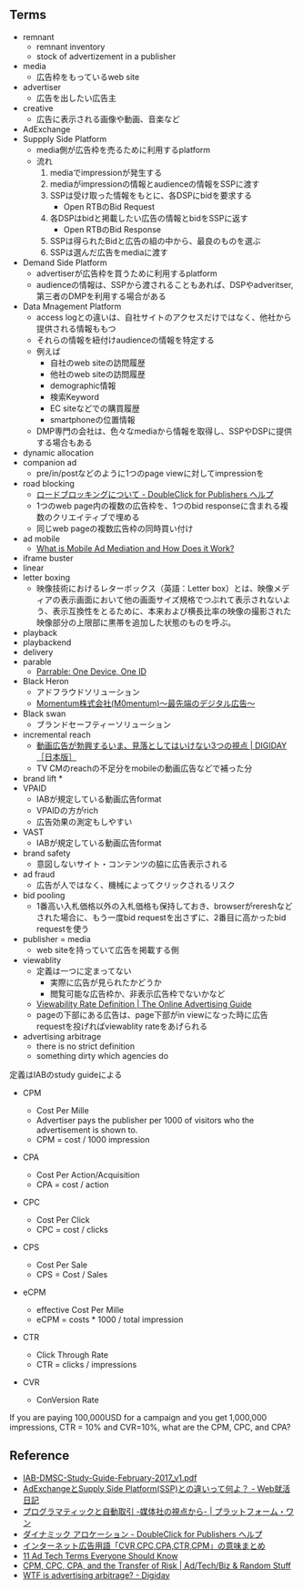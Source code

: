 ## Terms

* remnant
    * remnant inventory
    * stock of advertizement in a publisher
* media
    * 広告枠をもっているweb site
* advertiser
    * 広告を出したい広告主
* creative
    * 広告に表示される画像や動画、音楽など
* AdExchange
* Suppply Side Platform
    * media側が広告枠を売るために利用するplatform
    * 流れ
        1. mediaでimpressionが発生する
        2. mediaがimpressionの情報とaudienceの情報をSSPに渡す
        3. SSPは受け取った情報をもとに、各DSPにbidを要求する
            * Open RTBのBid Request
        4. 各DSPはbidと掲載したい広告の情報とbidをSSPに返す
            * Open RTBのBid Response
        5. SSPは得られたBidと広告の組の中から、最良のものを選ぶ
        6. SSPは選んだ広告をmediaに渡す
* Demand Side Platform
    * advertiserが広告枠を買うために利用するplatform
    * audienceの情報は、SSPから渡されることもあれば、DSPやadveritser, 第三者のDMPを利用する場合がある
* Data Mnagement Platform
    * access logとの違いは、自社サイトのアクセスだけではなく、他社から提供される情報ももつ
    * それらの情報を紐付けaudienceの情報を特定する
    * 例えば
        * 自社のweb siteの訪問履歴
        * 他社のweb siteの訪問履歴
        * demographic情報
        * 検索Keyword
        * EC siteなどでの購買履歴
        * smartphoneの位置情報
    * DMP専門の会社は、色々なmediaから情報を取得し、SSPやDSPに提供する場合もある
* dynamic allocation
* companion ad
    * pre/in/postなどのように1つのpage viewに対してimpressionを
* road blocking
    * [ロードブロッキングについて - DoubleClick for Publishers ヘルプ](https://support.google.com/dfp_premium/answer/177277?hl=ja)
    * 1つのweb page内の複数の広告枠を、1つのbid responseに含まれる複数のクリエイティブで埋める
    * 同じweb pageの複数広告枠の同時買い付け
* ad mobile
    * [What is Mobile Ad Mediation and How Does it Work?](http://www.adotas.com/2014/07/what-is-mobile-ad-mediation-and-how-does-it-work/)
* iframe buster
* linear
* letter boxing
    * 映像技術におけるレターボックス（英語：Letter box）とは、映像メディアの表示画面において他の画面サイズ規格でつぶれて表示されないよう、表示互換性をとるために、本来および横長比率の映像の撮影された映像部分の上限部に黒帯を追加した状態のものを呼ぶ。
* playback
* playbackend
* delivery
* parable
    * [Parrable: One Device, One ID](https://www.parrable.com/#)
* Black Heron
    * アドフラウドソリューション
    * [Momentum株式会社(M0mentum)～最先端のデジタル広告～](http://www.m0mentum.co.jp/service/blackheron.html)
* Black swan
    * ブランドセーフティーソリューション
* incremental reach
    * [動画広告が勃興するいま、見落としてはいけない3つの視点 | DIGIDAY［日本版］](http://digiday.jp/brands/suvt-3-point-of-view/)
    * TV CMのreachの不足分をmobileの動画広告などで補った分
* brand lift
    * 
* VPAID
    * IABが規定している動画広告format
    * VPAIDの方がrich
    * 広告効果の測定もしやすい
* VAST
    * IABが規定している動画広告format
* brand safety
    * 意図しないサイト・コンテンツの脇に広告表示される
* ad fraud
    * 広告が人ではなく、機械によってクリックされるリスク
* bid pooling
    * 1番高い入札価格以外の入札価格も保持しておき、browserがrereshなどされた場合に、もう一度bid requestを出さずに、2番目に高かったbid requestを使う
* publisher = media
    * web siteを持っていて広告を掲載する側
* viewablity
    * 定義は一つに定まってない
        * 実際に広告が見られたかどうか
        * 閲覧可能な広告枠か、非表示広告枠でないかなど
    * [Viewability Rate Definition | The Online Advertising Guide](https://theonlineadvertisingguide.com/glossary/viewability-rate/)
    * pageの下部にある広告は、page下部がin viewになった時に広告requestを投げればviewablity rateをあげられる
* advertising arbitrage
    * there is no strict definition
    * something dirty which agencies do


定義はIABのstudy guideによる

* CPM
    * Cost Per Mille
    * Advertiser pays the publisher per 1000 of visitors who the advertisement is shown to.
    * CPM = cost / 1000 impression
* CPA
    * Cost Per Action/Acquisition
    * CPA = cost / action
* CPC
    * Cost Per Click
    * CPC = cost / clicks
* CPS
    * Cost Per Sale
    * CPS = Cost / Sales
* eCPM
    * effective Cost Per Mille
    * eCPM = costs * 1000 / total impression
* CTR
    * Click Through Rate
    * CTR = clicks / impressions

* CVR
    * ConVersion Rate

If you are paying 100,000USD for a campaign and you get 1,000,000 impressions, CTR = 10% and CVR=10%, what are the CPM, CPC, and CPA?


## Reference
* [IAB-DMSC-Study-Guide-February-2017_v1.pdf](https://www.iab.com/wp-content/uploads/2017/02/IAB-DMSC-Study-Guide-February-2017_v1.pdf)
* [AdExchangeとSupply Side Platform(SSP)との違いって何よ？ - Web就活日記](http://yut.hatenablog.com/entry/2015/12/23/024629)
* [プログラマティックと自動取引 -媒体社の視点から- | プラットフォーム・ワン](https://www.platform-one.co.jp/IAB_Digital_Simplified_Programmatic_Sept_2013_JP.html)
* [ダイナミック アロケーション - DoubleClick for Publishers ヘルプ](https://support.google.com/dfp_premium/answer/3721872?hl=ja)
* [インターネット広告用語「CVR,CPC,CPA,CTR,CPM」の意味まとめ](http://deaimobi.com/mbnk-181/)
* [11 Ad Tech Terms Everyone Should Know](https://blog.adroll.com/trends/ad-tech-terms-glossary)
* [CPM, CPC, CPA, and the Transfer of Risk | Ad/Tech/Biz & Random Stuff](http://www.ronkato.com/cpm-cpc-cpa-and-the-transfer-of-risk/)
* [WTF is advertising arbitrage? \- Digiday](https://digiday.com/marketing/wtf-arbitrage/)
